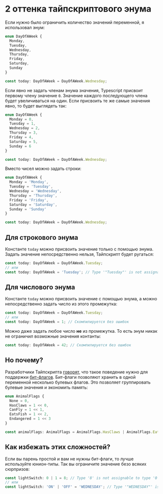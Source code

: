 # 2 оттенка тайпскриптового энума

Если нужно было ограничить количество значений переменной, я использовал энум:
```typescript
enum DayOfAWeek {
  Monday,
  Tuesday,
  Wednesday,
  Thursday,
  Friday,
  Saturday,
  Sunday
}

const today: DayOfAWeek = DayOfAWeek.Wednesday;
```

Если явно не задать членам энума значения, Typescript присвоит первому члену значение `0`. Значение каждого последующего члена будет увеличиваться на один. Если присвоить те же самые значения явно, то будет выглядеть так:
```typescript
enum DayOfAWeek {
  Monday = 0,
  Tuesday = 1,
  Wednesday = 2,
  Thursday = 3,
  Friday = 4,
  Saturday = 5,
  Sunday = 6
}

const today: DayOfAWeek = DayOfAWeek.Wednesday;
```

Вместо чисел можно задать строки:
```typescript
enum DayOfAWeek {
  Monday = 'Monday',
  Tuesday = 'Tuesday',
  Wednesday = 'Wednesday',
  Thursday = 'Thursday',
  Friday = 'Friday',
  Saturday = 'Saturday',
  Sunday = 'Sunday'
}

const today: DayOfAWeek = DayOfAWeek.Wednesday;
```

## Для строкового энума

Константе `today` можно присвоить значение только с помощью энума. Задать значение непосредственно нельзя, Тайпскрипт будет ругаться:
```typescript
const today: DayOfAWeek = DayOfAWeek.Tuesday;
// или
const today: DayOfAWeek = 'Tuesday'; // Type '"Tuesday"' is not assignable to type 'DayOfAWeek'.
```

## Для числового энума

Константе `today` можно присвоить значение с помощью энума, а можно непосредственно задать число из этого промежутка:
```typescript
const today: DayOfAWeek = DayOfAWeek.Tuesday;
// или
const today: DayOfAWeek = 1; // Скомпилируется без ошибок
```

Можно даже задать любое число **не** из промежутка. То есть энум никак не ограничил возможные значения контанты:
```typescript
const today: DayOfAWeek = 42; // Скомпилируется без ошибок
```

## Но почему?

Разработчики Тайпскрипта [говорят](https://github.com/Microsoft/TypeScript/issues/17734), что такое поведение нужно для поддержки [бит-флагов](https://basarat.gitbooks.io/typescript/docs/enums.html#number-enums-as-flags). Бит-флаги позволяют хранить в одной переменной несколько булевых флагов. Это позволяет группировать булевые значения и экономить память:
```typescript
enum AnimalFlags {
  None = 0,
  HasClaws = 1 << 0,
  CanFly = 1 << 1,
  EatsFish = 1 << 2,
  Endangered = 1 << 3
}

const animalFlags: AnimalFlags = AnimalFlags.HasClaws | AnimalFlags.EatsFish; // у животного есть когти, и оно ест рыбу
```

## Как избежать этих сложностей?

Если вы парень простой и вам не нужны бит-флаги, то лучше используйте юнион-типы. Так вы ограничите значение безо всяких сюрпризов:
```typescript
const lightSwitch: 0 | 1 = 8; // Type '8' is not assignable to type '0 | 1'.
// или
const lightSwitch: 'ON' | 'OFF' = 'WEDNESDAY'; // Type '"WEDNESDAY"' is not assignable to type '"ON" | "OFF"'.
```